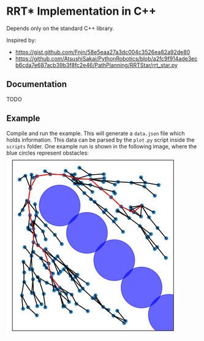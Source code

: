 # RRT* Implementation in C++
Depends only on the standard C++ library.

Inspired by:
- https://gist.github.com/Fnjn/58e5eaa27a3dc004c3526ea82a92de80
- https://github.com/AtsushiSakai/PythonRobotics/blob/a2fc9f914ade3ecb6cda7e687acb39b3f8fc2e46/PathPlanning/RRTStar/rrt_star.py

## Documentation
TODO

## Example
Compile and run the example. This will generate a `data.json` file which holds information. This data can be parsed by the `plot.py` script inside the `scripts` folder. One example run is shown in the following image, where the blue circles represent obstacles:
![An example run of the RRT* algorithm](images/example.png)